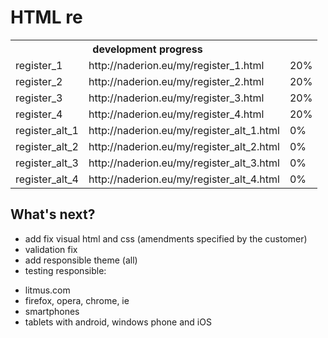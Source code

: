 HTML re
================================

<table>
  <tr>
    <th colspan="2">development progress</th>
  </tr>
  <tr>
    <td>register_1</td><td>http://naderion.eu/my/register_1.html</td><td>20%</td>
  </tr>
  <tr>
    <td>register_2</td><td>http://naderion.eu/my/register_2.html</td><td>20%</td>
  </tr>
  <tr>
    <td>register_3</td><td>http://naderion.eu/my/register_3.html</td><td>20%</td>
  </tr>
  <tr>
    <td>register_4</td><td>http://naderion.eu/my/register_4.html</td><td>20%</td>
  </tr>
  <tr>
    <td>register_alt_1</td><td>http://naderion.eu/my/register_alt_1.html</td><td>0%</td>
  </tr>
  <tr>
    <td>register_alt_2</td><td>http://naderion.eu/my/register_alt_2.html</td><td>0%</td>
  </tr>
  <tr>
    <td>register_alt_3</td><td>http://naderion.eu/my/register_alt_3.html</td><td>0%</td>
  </tr>
<tr>
    <td>register_alt_4</td><td>http://naderion.eu/my/register_alt_4.html</td><td>0%</td>
  </tr>
</table>

What's next?
-------------------------
- add fix visual html and css (amendments specified by the customer)
- validation fix
- add responsible theme (all)
- testing responsible:<br>
 * litmus.com
 * firefox, opera, chrome, ie
 * smartphones
 * tablets with android, windows phone and iOS